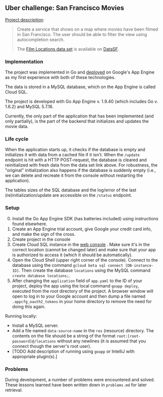 Uber challenge: San Francisco Movies
------------------------------------

[Project description](https://github.com/uber/coding-challenge-tools/blob/master/coding_challenge.md):

> Create a service that shows on a map where movies have been filmed in San Francisco. The user should be able to filter
  the view using autocompletion search.
> 
> The [Film Locations data set](https://data.sfgov.org/Arts-Culture-and-Recreation-/Film-Locations-in-San-Francisco/yitu-d5am)
> is available on [DataSF](http://www.datasf.org/).

### Implementation

The project was implemented in Go and [deployed](https://uber-challenge-148819.appspot.com) on Google's App Engine as my
first experience with both of these technologies.

The data is stored in a MySQL database, which on the App Engine is called Cloud SQL.

The project is developed with Go App Engine v. 1.9.40 (which includes Go v. 1.6.2) and MySQL 5.7.16.

Currently, the only part of the application that has been implemented (and only partially), is the part of the backend
that initializes and updates the movie data.

### Life cycle

When the application starts up, it checks if the database is empty and initializes it with data from a cached file if it
isn't. When the `/update` endpoint is hit with a HTTP POST-request, the database is cleared and reinitialized with fresh
data from the data set link above. For robustness, the "original" initialization also happens if the database is
suddenly empty (i.e., we can delete and recreate it from the console without restarting the application).

The tables sizes of the SQL database and the log/error of the last (re)initialization/update are accessible on the
`/status` endpoint.

### Setup

0.  Install the Go App Engine SDK (has batteries included) using instructions found elsewhere.
1.  Create an App Engine trial account, give Google your credit card info, and make the sign of the cross.
2.  Create project in the console
3.  Create Cloud SQL instance in the [web console](https://console.cloud.google.com) . Make sure it's in the correct
    location (cannot be changed later) and make sure that your app is authorized to access it (which it should be
    automatically).
4.  Open the Cloud Shell (upper right corner of the console). Connect to the database using the command
    `gcloud beta sql connect [DB-instance-ID]`. Then create the database `locations` using the MySQL command
    `create database locations;`.
5.  After changing the `application` field of `app.yaml` to the ID of your project, deploy the app using the local
    command `goapp deploy`, executed from the root directory of the project. A browser window will open to log in to
    your Google account and then dump a file named `.appcfg_oauth2_tokens` in your home directory to remove the need for
    doing this again.

Running locally:

*   Install a MySQL server.
*   Add a file named `data-source-name` in the `res` (resource) directory. The contents on the file should be a string
    of the format `root:[root-password]@/locations` without any newlines (it is assumed that you connect though the
    server's root user).
*   [TODO Add description of running using `goapp` or IntelliJ with appropriate plugin(s).]

### Problems

During development, a number of problems were encountered and solved. These lessons learned have been written down in
`problems.md` for later retrieval.
